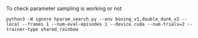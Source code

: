 
To check parameter sampling is working or not
```
python3 -W ignore hparam_search.py --env boxing_v1,double_dunk_v2 --local --frames 1 --num-eval-episodes 1 --device cuda --num-trials=2 --trainer-type shared_rainbow
```
